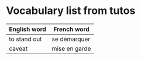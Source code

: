 # Vocabulary list from tutos

| English word | French word   |
| ------------ | ------------- |
| to stand out | se démarquer  |
| caveat       | mise en garde |
